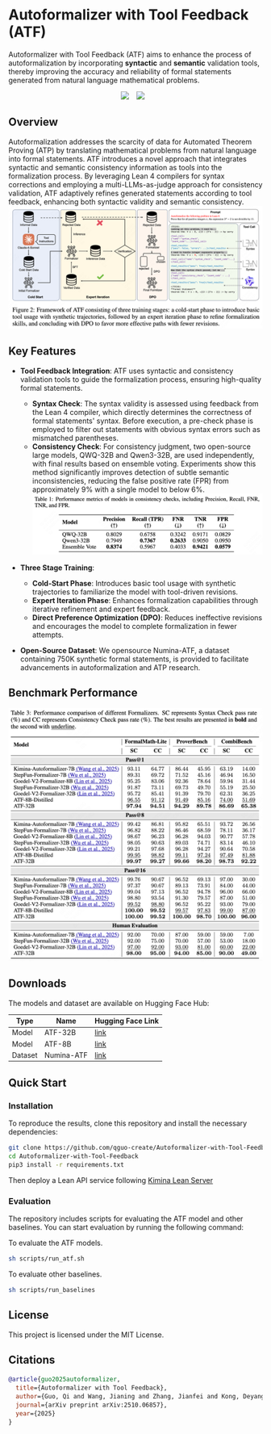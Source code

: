 # Autoformalizer with Tool Feedback (ATF)

Autoformalizer with Tool Feedback (ATF) aims to enhance the process of autoformalization by incorporating **syntactic** and **semantic** validation tools, thereby improving the accuracy and reliability of formal statements generated from natural language mathematical problems.

<div align="center"> 
        <a href="https://arxiv.org/pdf/2510.06857"><img src="https://img.shields.io/static/v1?label=Paper&message=Arxiv&color=red"></a> &ensp;
        <a href="https://qguo-create.github.io/ATF-blog.github.io/"><img src="https://img.shields.io/static/v1?label=Dataset&message=Project Page&color=blue"></a> &ensp;
</div>

## Overview

Autoformalization addresses the scarcity of data for Automated Theorem Proving (ATP) by translating mathematical problems from natural language into formal statements. ATF introduces a novel approach that integrates syntactic and semantic consistency information as tools into the formalization process. By leveraging Lean 4 compilers for syntax corrections and employing a multi-LLMs-as-judge approach for consistency validation, ATF adaptively refines generated statements according to tool feedback, enhancing both syntactic validity and semantic consistency.
![](./assets/framework.png)
## Key Features
- **Tool Feedback Integration**: ATF uses syntactic and consistency validation tools to guide the formalization process, ensuring high-quality formal statements.
    - **Syntax Check**: The syntax validity is assessed using feedback from the Lean 4 compiler, which directly determines the correctness of formal statements' syntax. Before execution, a pre-check phase is employed to filter out statements with obvious syntax errors such as mismatched parentheses.
    - **Consistency Check**: For consistency judgment, two open-source large models, QWQ-32B and Qwen3-32B, are used independently, with final results based on ensemble voting. Experiments show this method significantly improves detection of subtle semantic inconsistencies, reducing the false positive rate (FPR) from approximately 9% with a single model to below 6%.![](./assets/llm-judge.png)


- **Three Stage Training**:
    - **Cold-Start Phase**: Introduces basic tool usage with synthetic trajectories to familiarize the model with tool-driven revisions.
    - **Expert Iteration Phase**: Enhances formalization capabilities through iterative refinement and expert feedback.
    - **Direct Preference Optimization (DPO)**: Reduces ineffective revisions and encourages the model to complete formalization in fewer attempts.

- **Open-Source Dataset**: We opensource Numina-ATF, a dataset containing 750K synthetic formal statements, is provided to facilitate advancements in autoformalization and ATP research.

## Benchmark Performance
![](./assets/main_results.png)

## Downloads
The models and dataset are available on Hugging Face Hub:

| Type | Name                  | Hugging Face Link                                                                 |
|--------------|-------------------------------|-----------------------------------------------------------------------------------|
| Model   | ATF-32B             | [link](https://huggingface.co/datasets/lulululuyi/R-HORIZON-Math500)             |
| Model   | ATF-8B              | [link](https://huggingface.co/datasets/lulululuyi/R-HORIZON-AIME24)               |
| Dataset   | Numina-ATF              | [link](https://huggingface.co/datasets/lulululuyi/R-HORIZON-AIME25)               |


## Quick Start

### Installation

To reproduce the results, clone this repository and install the necessary dependencies:

```bash
git clone https://github.com/qguo-create/Autoformalizer-with-Tool-Feedback.git
cd Autoformalizer-with-Tool-Feedback
pip3 install -r requirements.txt
```
Then deploy a Lean API service following [Kimina Lean Server](https://github.com/project-numina/kimina-lean-server)        

### Evaluation

The repository includes scripts for evaluating the ATF model and other baselines. You can start evaluation by running the following command:

To evaluate the ATF models.
```bash
sh scripts/run_atf.sh
```

To evaluate other baselines.
```bash
sh scripts/run_baselines 
```

## License

This project is licensed under the MIT License.

## Citations

```bibtex
@article{guo2025autoformalizer,
  title={Autoformalizer with Tool Feedback},
  author={Guo, Qi and Wang, Jianing and Zhang, Jianfei and Kong, Deyang and Huang, Xiangzhou and Xi, Xiangyu and Wang, Wei and Wang, Jingang and Cai, Xunliang and Zhang, Shikun and others},
  journal={arXiv preprint arXiv:2510.06857},
  year={2025}
}

```